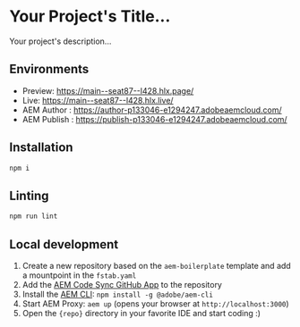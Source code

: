 # Your Project's Title...
Your project's description...

## Environments
- Preview: https://main--seat87--l428.hlx.page/
- Live: https://main--seat87--l428.hlx.live/
- AEM Author : https://author-p133046-e1294247.adobeaemcloud.com/
- AEM Publish : https://publish-p133046-e1294247.adobeaemcloud.com/

## Installation

```sh
npm i
```

## Linting

```sh
npm run lint
```

## Local development

1. Create a new repository based on the `aem-boilerplate` template and add a mountpoint in the `fstab.yaml`
1. Add the [AEM Code Sync GitHub App](https://github.com/apps/aem-code-sync) to the repository
1. Install the [AEM CLI](https://github.com/adobe/helix-cli): `npm install -g @adobe/aem-cli`
1. Start AEM Proxy: `aem up` (opens your browser at `http://localhost:3000`)
1. Open the `{repo}` directory in your favorite IDE and start coding :)
